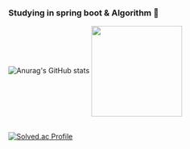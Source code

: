 ###  Studying in spring boot & Algorithm 🌱
<!-- ![header](https://capsule-render.vercel.app/api?type=Rounded&color=random)-->
<!-- ### Hi, I'm Shim Hun 👋 -->
<!-- ## Features -->

<!--## Tech
![](https://img.shields.io/badge/Java-007396?style=flat&logo=OpenJDK&logoColor=white")

## Stats-->
![Anurag's GitHub stats](https://github-readme-stats.vercel.app/api?username=SHIMHUN&count_private=true&theme=algolia&show_icons=true)
<a href="https://github.com/imysh578"><img align="center" style="height:180px" src="https://github-readme-stats.vercel.app/api/top-langs/?username=imysh578&layout=compact&theme=nord&hide_border=true" /></a> 
<br/><br/>

[![Solved.ac Profile](http://mazassumnida.wtf/api/v2/generate_badge?boj=shimhun99)](https://solved.ac/shimhun99/)
